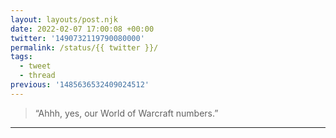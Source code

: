 ```yaml
---
layout: layouts/post.njk
date: 2022-02-07 17:00:08 +00:00
twitter: '1490732119790080000'
permalink: /status/{{ twitter }}/
tags: 
  - tweet
  - thread
previous: '1485636532409024512'
---
```


> “Ahhh, yes, our World of Warcraft numbers.”

---
